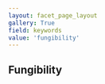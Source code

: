 ```yaml
---
layout: facet_page_layout
gallery: True
field: keywords
value: 'fungibility'
---
```


## Fungibility